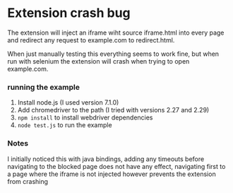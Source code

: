 # Extension crash bug

The extension will inject an iframe wiht source iframe.html into every page and redirect
any request to example.com to redirect.html.

When just manually testing this everything seems to work fine, but when run with selenium
the extension will crash when trying to open example.com.

### running the example

1. Install node.js (I used version 7.1.0)
2. Add chromedriver to the path (I tried with versions 2.27 and 2.29)
3. `npm install` to install webdriver dependencies
4. `node test.js` to run the example

### Notes

I initially noticed this with java bindings, adding any timeouts before navigating to the blocked page does not have any effect, navigating first to a page where the iframe is not injected however prevents the extension from crashing
